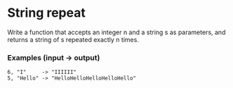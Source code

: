 # String repeat

Write a function that accepts an integer n and a string s as parameters, and returns a string of s repeated exactly n times.

### Examples (input -> output)

```
6, "I"     -> "IIIIII"
5, "Hello" -> "HelloHelloHelloHelloHello"
```